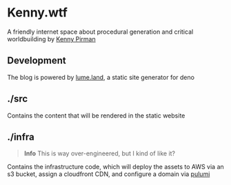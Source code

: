 # Kenny.wtf
A friendly internet space about procedural generation and critical worldbuilding by [Kenny Pirman](https://twitter.com/KennyPirman)

## Development
The blog is powered by [lume.land](https://lume.land/), a static site generator for deno

## ./src
Contains the content that will be rendered in the static website

## ./infra

> **Info**
> This is way over-engineered, but I kind of like it?

Contains the infrastructure code, which will deploy the assets to AWS via an s3 bucket, assign a cloudfront CDN, and configure a domain via [pulumi](pulumi.com/)

